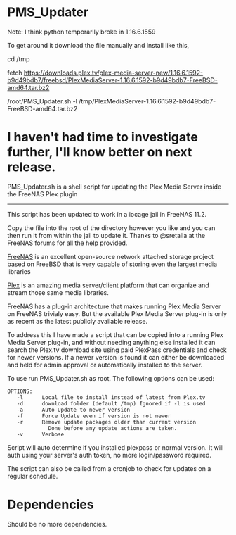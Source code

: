 PMS_Updater
===========
Note: I think python temporarily broke in 1.16.6.1559 

To get around it download the file manually and install like this,

cd /tmp

fetch https://downloads.plex.tv/plex-media-server-new/1.16.6.1592-b9d49bdb7/freebsd/PlexMediaServer-1.16.6.1592-b9d49bdb7-FreeBSD-amd64.tar.bz2

/root/PMS_Updater.sh -l /tmp/PlexMediaServer-1.16.6.1592-b9d49bdb7-FreeBSD-amd64.tar.bz2

I haven't had time to investigate further, I'll know better on next release.
==========

PMS_Updater.sh is a shell script for updating the Plex Media Server inside the FreeNAS Plex plugin

---

This script has been updated to work in a iocage jail in FreeNAS 11.2.  

Copy the file into the root of the directory however you like and you can then run it from within the jail to update it.  Thanks to @sretalla at the FreeNAS forums for all the help provided.

<a href="http://www.freenas.org/">FreeNAS</a> is an excellent open-source network attached storage project based on FreeBSD that is very capable of storing even the largest media libraries

<a href="http://plex.tv">Plex</a> is an amazing media server/client platform that can organize and stream those same media libraries.

FreeNAS has a plug-in architecture that makes running Plex Media Server on FreeNAS trivialy easy.  But the available Plex Media Server plug-in is only as recent as the latest publicly available release.

To address this I have made a script that can be copied into a running Plex Media Server plug-in, and without needing anything else installed it can search the Plex.tv download site using paid PlexPass credentials and check for newer versions.  If a newer version is found it can either be downloaded and held for admin approval or automatically installed to the server.

To use run PMS_Updater.sh as root. The following options can be used:

```
OPTIONS:
   -l      Local file to install instead of latest from Plex.tv
   -d      download folder (default /tmp) Ignored if -l is used
   -a      Auto Update to newer version
   -f      Force Update even if version is not newer
   -r      Remove update packages older than current version
             Done before any update actions are taken.
   -v      Verbose
```
   
Script will auto determine if you installed plexpass or normal version. It will auth using your server's auth token, no more login/password required.

The script can also be called from a cronjob to check for updates on a regular schedule.


Dependencies
===========

Should be no more dependencies.
